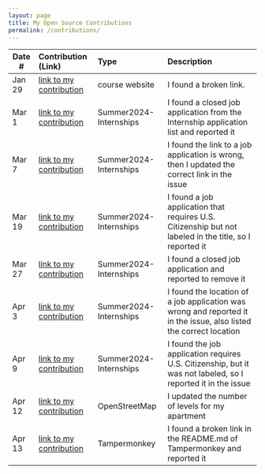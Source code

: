 ```yaml
---
layout: page
title: My Open Source Contributions
permalink: /contributions/
---
```


<!--
Type of the contribution should be "Wikipedia edit", "OpenStreet Map feature", "Documentation", "Course website", "Blog",
"Browser Add-on", etc.

The description should include a brief summary of what you did.

The link should bring us to a public page that shows your contribution. 

Replace the first row with your own contribution. 

-->





| Date #       | Contribution (Link)  | Type  | Description |
|---|:---|:---|:---|
| Jan 29   | [link to my contribution](https://github.com/joannakl/ossd/issues/84)    | course website    |   I found a broken link.    |
|  Mar 1   | [link to my contribution](https://github.com/SimplifyJobs/Summer2024-Internships/issues/3687)    |  Summer2024-Internships   |   I found a closed job application from the Internship application list and reported it   |
|  Mar 7   | [link to my contribution](https://github.com/SimplifyJobs/Summer2024-Internships/issues/3709)    |  Summer2024-Internships   |   I found the link to a job application is wrong, then I updated the correct link in the issue  |
|  Mar 19  | [link to my contribution](https://github.com/SimplifyJobs/Summer2024-Internships/issues/3782)    |  Summer2024-Internships   |   I found a job application that requires U.S. Citizenship but not labeled in the title, so I reported it | 
|  Mar 27  | [link to my contribution](https://github.com/SimplifyJobs/Summer2024-Internships/issues/3816)   |   Summer2024-Internships   |   I found a closed job application and reported to remove it | 
|  Apr 3   | [link to my contribution](https://github.com/SimplifyJobs/Summer2024-Internships/issues/3850)   |   Summer2024-Internships   |   I found the location of a job application was wrong and reported it in the issue, also listed the correct location | 
|  Apr 9   | [link to my contribution](https://github.com/SimplifyJobs/Summer2024-Internships/issues/3871)   |   Summer2024-Internships   |   I found the job application requires U.S. Citizenship, but it was not labeled, so I reported it in the issue | 
|  Apr 12  | [link to my contribution](https://www.openstreetmap.org/changeset/149931156) |   OpenStreetMap  |  I updated the number of levels for my apartment | 
|  Apr 13  | [link to my contribution](https://github.com/Tampermonkey/tampermonkey/issues/2032) |  Tampermonkey  |  I found a broken link in the README.md of Tampermonkey and reported it | 